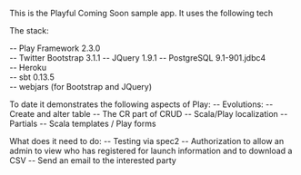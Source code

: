 This is the Playful Coming Soon sample app. It uses the following tech

The stack:

-- Play Framework 2.3.0  
-- Twitter Bootstrap 3.1.1
-- JQuery 1.9.1
-- PostgreSQL 9.1-901.jdbc4  
-- Heroku  
-- sbt 0.13.5  
-- webjars (for Bootstrap and JQuery)

To date it demonstrates the following aspects of Play:
-- Evolutions:
	-- Create and alter table
-- The CR part of CRUD
-- Scala/Play localization
-- Partials
-- Scala templates / Play forms

What does it need to do:
-- Testing via spec2
-- Authorization to allow an admin to view who has registered for launch information and to download a CSV
-- Send an email to the interested party

